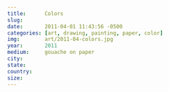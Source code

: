 ```yaml
---
title:  	Colors
slug:		
date:   	2011-04-01 11:43:56 -0500
categories: [art, drawing, painting, paper, color]
img:		art/2011-04-colors.jpg
year:		2011
medium:		gouache on paper
city:		
state:		
country:
size:
---
```


